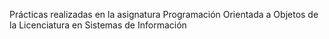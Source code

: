 Prácticas realizadas en la asignatura Programación Orientada a Objetos de la Licenciatura en Sistemas de Información
